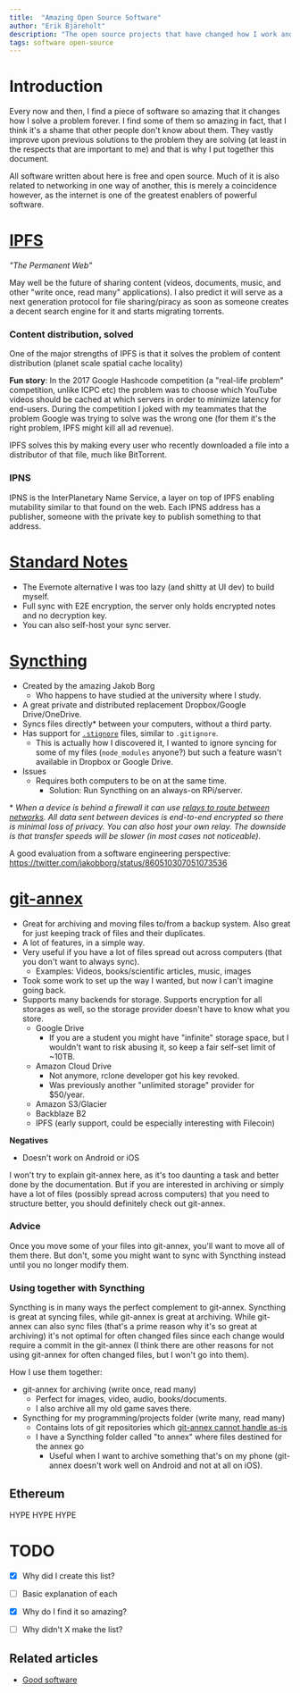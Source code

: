 ```yaml
---
title:  "Amazing Open Source Software"
author: "Erik Bjäreholt"
description: "The open source projects that have changed how I work and think about software."
tags: software open-source
---
```


# Introduction

Every now and then, I find a piece of software so amazing that it changes how I solve a problem forever.
I find some of them so amazing in fact, that I think it's a shame that other people don't know about them.
They vastly improve upon previous solutions to the problem they are solving (at least in the respects that are important to me) and that is why I put together this document.

All software written about here is free and open source. 
Much of it is also related to networking in one way of another, this is merely a coincidence however, as the internet is one of the greatest enablers of powerful software.


# [IPFS](https://ipfs.io/)
*"The Permanent Web"*

May well be the future of sharing content (videos, documents, music, and other "write once, read many" applications). 
I also predict it will serve as a next generation protocol for file sharing/piracy as soon as someone creates a decent search engine for it and starts migrating torrents.

### Content distribution, solved

One of the major strengths of IPFS is that it solves the problem of content distribution (planet scale spatial cache locality)

**Fun story**: In the 2017 Google Hashcode competition (a "real-life problem" competition, unlike ICPC etc) the problem was to choose which YouTube videos should be cached at which servers in order to minimize latency for end-users.
During the competition I joked with my teammates that the problem Google was trying to solve was the wrong one (for them it's the right problem, IPFS might kill all ad revenue).

IPFS solves this by making every user who recently downloaded a file into a distributor of that file, much like BitTorrent.

### IPNS

IPNS is the InterPlanetary Name Service, a layer on top of IPFS enabling mutability similar to that found on the web.
Each IPNS address has a publisher, someone with the private key to publish something to that address.

# [Standard Notes](http://standardnotes.org/)

 - The Evernote alternative I was too lazy (and shitty at UI dev) to build myself. 
 - Full sync with E2E encryption, the server only holds encrypted notes and no decryption key.
 - You can also self-host your sync server. 

# [Syncthing](https://syncthing.net/)

 - Created by the amazing Jakob Borg
   - Who happens to have studied at the university where I study.
 - A great private and distributed replacement Dropbox/Google Drive/OneDrive.
 - Syncs files directly\* between your computers, without a third party.
 - Has support for [`.stignore`](https://docs.syncthing.net/users/ignoring.html) files, similar to `.gitignore`.
   - This is actually how I discovered it, I wanted to ignore syncing for some of my files (`node_modules` anyone?) but such a feature wasn't available in Dropbox or Google Drive.
 - Issues
   - Requires both computers to be on at the same time.
     - Solution: Run Syncthing on an always-on RPi/server.

\* *When a device is behind a firewall it can use [relays to route between networks](https://docs.syncthing.net/users/relaying.html). All data sent between devices is end-to-end encrypted so there is minimal loss of privacy. You can also host your own relay. The downside is that transfer speeds will be slower (in most cases not noticeable).*

A good evaluation from a software engineering perspective: https://twitter.com/jakobborg/status/860510307051073536


# [git-annex](https://git-annex.branchable.com/)

 - Great for archiving and moving files to/from a backup system. Also great for just keeping track of files and their duplicates. 
 - A lot of features, in a simple way.
 - Very useful if you have a lot of files spread out across computers (that you don't want to always sync). 
   - Examples: Videos, books/scientific articles, music, images
 - Took some work to set up the way I wanted, but now I can't imagine going back.
 - Supports many backends for storage. Supports encryption for all storages as well, so the storage provider doesn't have to know what you store. 
    - Google Drive
      - If you are a student you might have "infinite" storage space, but I wouldn't want to risk abusing it, so keep a fair self-set limit of ~10TB.
    - Amazon Cloud Drive 
      - Not anymore, rclone developer got his key revoked.
      - Was previously another "unlimited storage" provider for $50/year. 
    - Amazon S3/Glacier 
    - Backblaze B2
    - IPFS (early support, could be especially interesting with Filecoin)

**Negatives**
 - Doesn't work on Android or iOS 

I won't try to explain git-annex here, as it's too daunting a task and better done by the documentation.
But if you are interested in archiving or simply have a lot of files (possibly spread across computers) that you need to structure better, you should definitely check out git-annex.

### Advice

Once you move some of your files into git-annex, you'll want to move all of them there. But don't, some you might want to sync with Syncthing instead until you no longer modify them. 

### Using together with Syncthing

Syncthing is in many ways the perfect complement to git-annex. Syncthing is great at syncing files, while git-annex is great at archiving. While git-annex can also sync files (that's a prime reason why it's so great at archiving) it's not optimal for often changed files since each change would require a commit in the git-annex (I think there are other reasons for not using git-annex for often changed files, but I won't go into them).

How I use them together:

 - git-annex for archiving (write once, read many)
   - Perfect for images, video, audio, books/documents.
   - I also archive all my old game saves there.
 - Syncthing for my programming/projects folder (write many, read many)
   - Contains lots of git repositories which [git-annex cannot handle as-is](https://git-annex.branchable.com/forum/Storing_git_repos_in_git-annex/)
   - I have a Syncthing folder called "to annex" where files destined for the annex go
     - Useful when I want to archive something that's on my phone (git-annex doesn't work well on Android and not at all on iOS).



## Ethereum

HYPE HYPE HYPE



# TODO

 - [x] Why did I create this list?
 - [ ] Basic explanation of each
 - [x] Why do I find it so amazing?
 - [ ] Why didn't X make the list?


## Related articles

 - [Good software](/wiki/good-software)

